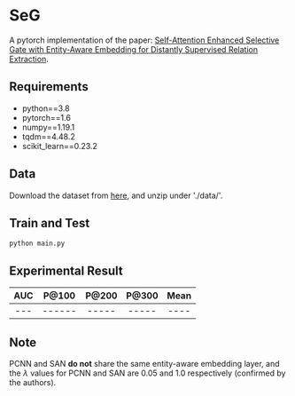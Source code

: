 # SeG
A pytorch implementation of the paper: [Self-Attention Enhanced Selective Gate with Entity-Aware Embedding for Distantly Supervised Relation Extraction](https://arxiv.org/pdf/1911.11899.pdf).

## Requirements
* python==3.8
* pytorch==1.6
* numpy==1.19.1
* tqdm==4.48.2
* scikit_learn==0.23.2

## Data
Download the dataset from [here](https://github.com/thunlp/HNRE/tree/master/raw_data), and unzip under './data/'.

## Train and Test
```
python main.py
```

## Experimental Result

| AUC | P@100  | P@200 | P@300 | Mean |
| :-: | :----: | :---: | :---: | :--: |
| --- | ------ | ----- | ----- | ---- |

## Note
PCNN and SAN **do not** share the same entity-aware embedding layer, and the $\lambda$ values for PCNN and SAN are 0.05 and 1.0 respectively (confirmed by the authors).
